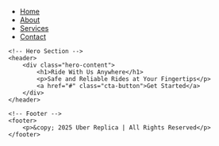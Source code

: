 <!DOCTYPE html>
<html lang="en">
<head>
    <meta charset="UTF-8">
    <meta name="viewport" content="width=device-width, initial-scale=1.0">
    <title>Uber Replica</title>
    <link rel="stylesheet" href="style.css">
</head>
<body>
    <!-- Navbar -->
    <nav>
        <ul>
            <li><a href="#">Home</a></li>
            <li><a href="#">About</a></li>
            <li><a href="#">Services</a></li>
            <li><a href="#">Contact</a></li>
        </ul>
    </nav>

    <!-- Hero Section -->
    <header>
        <div class="hero-content">
            <h1>Ride With Us Anywhere</h1>
            <p>Safe and Reliable Rides at Your Fingertips</p>
            <a href="#" class="cta-button">Get Started</a>
        </div>
    </header>

    <!-- Footer -->
    <footer>
        <p>&copy; 2025 Uber Replica | All Rights Reserved</p>
    </footer>
</body>
</html>
